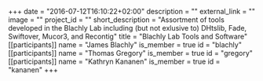 +++
date = "2016-07-12T16:10:22+02:00"
description = ""
external_link = ""
image = ""
project_id = ""
short_description = "Assortment of tools developed in the Blachly Lab including (but not exlusive to) DHtslib, Fade, Swiftover, Mucor3, and Recontig"
title = "Blachly Lab Tools and Software"
[[participants]]
    name = "James Blachly"
    is_member = true
    id = "blachly"
[[participants]]
    name = "Thomas Gregory"
    is_member = true
    id = "gregory"
[[participants]]
    name = "Kathryn Kananen"
    is_member = true
    id = "kananen"
+++
